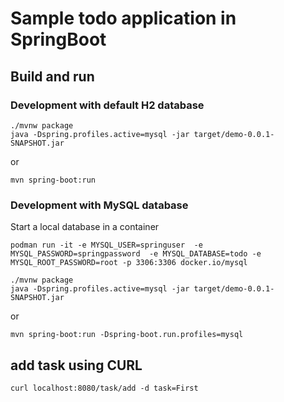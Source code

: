 
# Sample todo application in SpringBoot

## Build and run

### Development with default H2 database

```
./mvnw package
java -Dspring.profiles.active=mysql -jar target/demo-0.0.1-SNAPSHOT.jar
```

or

```
mvn spring-boot:run
```


### Development with MySQL database

Start a local database in  a container

```
podman run -it -e MYSQL_USER=springuser  -e MYSQL_PASSWORD=springpassword  -e MYSQL_DATABASE=todo -e MYSQL_ROOT_PASSWORD=root -p 3306:3306 docker.io/mysql
```


```
./mvnw package
java -Dspring.profiles.active=mysql -jar target/demo-0.0.1-SNAPSHOT.jar
```

or

```
mvn spring-boot:run -Dspring-boot.run.profiles=mysql
```


## add task using CURL

```
curl localhost:8080/task/add -d task=First
```